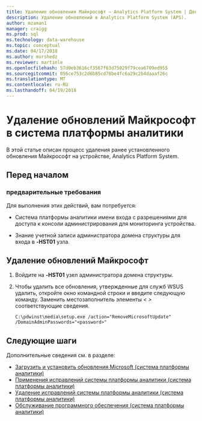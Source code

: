 ```yaml
---
title: Удаление обновления Майкрософт — Analytics Platform System | Документы Microsoft»
description: Удаление обновлений в Analytics Platform System (APS).
author: mzaman1
manager: craigg
ms.prod: sql
ms.technology: data-warehouse
ms.topic: conceptual
ms.date: 04/17/2018
ms.author: murshedz
ms.reviewer: martinle
ms.openlocfilehash: 57d0eb3616cf3567f63d75029f79cea6709ed955
ms.sourcegitcommit: 056ce753c2d6b85cd78be4fc6a29c2b4daaaf26c
ms.translationtype: MT
ms.contentlocale: ru-RU
ms.lasthandoff: 04/19/2018
---
```

# <a name="uninstall-microsoft-updates-in-analytics-platform-system"></a>Удаление обновлений Майкрософт в система платформы аналитики
В этой статье описан процесс удаления ранее установленного обновления Майкрософт на устройстве, Analytics Platform System.  
  
## <a name="before-you-begin"></a>Перед началом  
  
### <a name="prerequisites"></a>предварительные требования  
Для выполнения этих действий, вам потребуется:  
  
-   Система платформы аналитики имени входа с разрешениями для доступа к консоли администрирования для мониторинга устройства.  
  
-   Знание учетной записи администратора домена структуры для входа в  *<Fabric Domain>***-HST01** узла.  
  
## <a name="HowToUninstallMSFT"></a>Удаление обновлений Майкрософт  
  
1.  Войдите на  *<Fabric Domain>***-HST01** узел администратора домена структуры.  
  
2.  Чтобы удалить все обновления, утвержденные для служб WSUS удалить, откройте окно командной строки и введите следующую команду. Заменить местозаполнитель элементы *< >* соответствующие сведения.  
  
    ```  
    C:\pdwinst\media\setup.exe /action="RemoveMicrosoftUpdate" /DomainAdminPasswords="<password>"  
    ```  
  
## <a name="next-steps"></a>Следующие шаги
Дополнительные сведения см. в разделе:
- [Загрузить и установить обновления Microsoft &#40;система платформы аналитики&#41;](download-and-apply-microsoft-updates.md) 
- [Применения исправлений системы платформы аналитики &#40;система платформы аналитики&#41;](apply-analytics-platform-system-hotfixes.md)  
- [Удаление исправлений системы платформы аналитики &#40;система платформы аналитики&#41;](uninstall-analytics-platform-system-hotfixes.md)  
- [Обслуживание программного обеспечения &#40;система платформы аналитики&#41;](software-servicing.md)  
  
